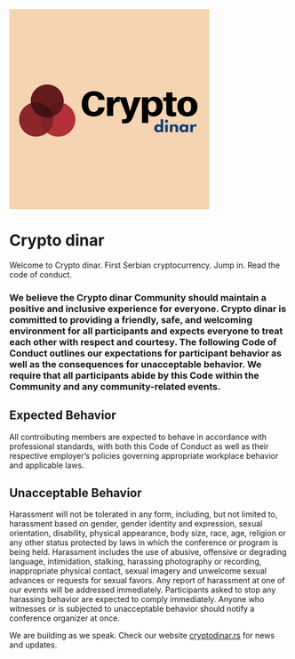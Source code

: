 
<img align="center" src="https://github.com/ivanbuncic/crypto-dinar/blob/master/cryptodinar.png" width="360"/>

# Crypto dinar

Welcome to Crypto dinar. First Serbian cryptocurrency. Jump in. Read the code of conduct. 

### We believe the Crypto dinar Community should maintain a positive and inclusive experience for everyone. Crypto dinar is committed to providing a friendly, safe, and welcoming environment for all participants and expects everyone to treat each other with respect and courtesy. The following Code of Conduct outlines our expectations for participant behavior as well as the consequences for unacceptable behavior. We require that all participants abide by this Code within the Community and any community-related events.

## Expected Behavior
All controibuting members are expected to behave in accordance with professional standards, with both this Code of Conduct as well as their respective employer’s policies governing appropriate workplace behavior and applicable laws.

## Unacceptable Behavior
Harassment will not be tolerated in any form, including, but not limited to, harassment based on gender, gender identity and expression, sexual orientation, disability, physical appearance, body size, race, age, religion or any other status protected by laws in which the conference or program is being held. Harassment includes the use of abusive, offensive or degrading language, intimidation, stalking, harassing photography or recording, inappropriate physical contact, sexual imagery and unwelcome sexual advances or requests for sexual favors. Any report of harassment at one of our events will be addressed immediately. Participants asked to stop any harassing behavior are expected to comply immediately. Anyone who witnesses or is subjected to unacceptable behavior should notify a conference organizer at once.

We are building as we speak. Check our website [cryptodinar.rs](https://cryptodinar.rs) for news and updates. 


